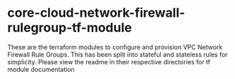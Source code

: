 # core-cloud-network-firewall-rulegroup-tf-module

These are the terraform modules to configure and provision VPC Network Firewall Rule Groups. This has been split into stateful and stateless rules for simplicity. Please view the readme in their respective directories for tf module documentation
